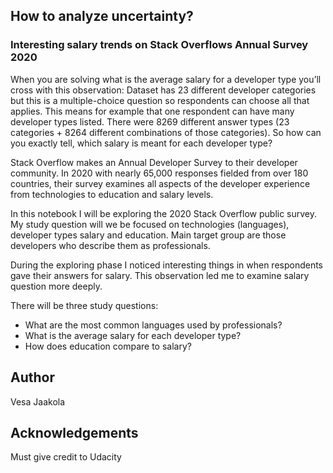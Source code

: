 ## How to analyze uncertainty? 

### Interesting salary trends on Stack Overflows Annual Survey 2020

When you are solving what is the average salary for a developer type you’ll cross with this observation: Dataset has 23 different developer categories but this is a multiple-choice question so respondents can choose all that applies. This means for example that one respondent can have many developer types listed. There were 8269 different answer types (23 categories + 8264 different combinations of those categories). So how can you exactly tell, which salary is meant for each developer type?

Stack Overflow makes an Annual Developer Survey to their developer community. In 2020 with nearly 65,000 responses fielded from over 180 countries, their survey examines all aspects of the developer experience from technologies to education and salary levels.

In this notebook I will be exploring the 2020 Stack Overflow public survey. My study question will we be focused on technologies (languages), developer types salary and education. Main target group are those developers who describe them as professionals.

During the exploring phase I noticed interesting things in when respondents gave their answers for salary. This observation led me to examine salary question more deeply. 

There will be three study questions:

- What are the most common languages used by professionals?
- What is the average salary for each developer type?
- How does education compare to salary?

## Author
Vesa Jaakola

## Acknowledgements
Must give credit to Udacity

